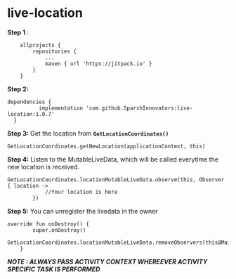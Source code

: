 # live-location

**Step 1** :

```
	allprojects {
		repositories {
			...
			maven { url 'https://jitpack.io' }
		}
	}
  ```
  
  **Step 2:**
  ```
  dependencies {
	        implementation 'com.github.SparshInnovators:live-location:1.0.7'
	}
  ```
  **Step 3:**
  Get the location from **```GetLocationCoordinates()```**
  ```
  GetLocationCoordinates.getNewLocation(applicationContext, this)
  ```
  
  **Step 4:**
  Listen to the MutableLiveData, which will be called everytime the new location is received.
  
```
GetLocationCoordinates.locationMutableLiveData.observe(this, Observer { location ->
            //Your location is here
        })
```

**Step 5:**
You can unregister the livedata in the owner
```
override fun onDestroy() {
        super.onDestroy()
        GetLocationCoordinates.locationMutableLiveData.removeObservers(this@MainActivity)
    }
```

***NOTE : ALWAYS PASS ACTIVITY CONTEXT WHEREEVER ACTIVITY SPECIFIC TASK IS PERFORMED***
  
